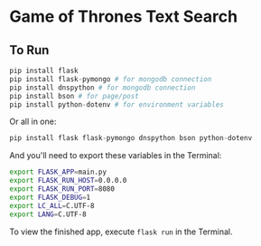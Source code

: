 # Game of Thrones Text Search

## To Run

```python
pip install flask
pip install flask-pymongo # for mongodb connection
pip install dnspython # for mongodb connection
pip install bson # for page/post
pip install python-dotenv # for environment variables
```

Or all in one:

```python
pip install flask flask-pymongo dnspython bson python-dotenv
```

And you'll need to export these variables in the Terminal:

```bash
export FLASK_APP=main.py
export FLASK_RUN_HOST=0.0.0.0
export FLASK_RUN_PORT=8080
export FLASK_DEBUG=1
export LC_ALL=C.UTF-8
export LANG=C.UTF-8
```

To view the finished app, execute `flask run` in the Terminal.
